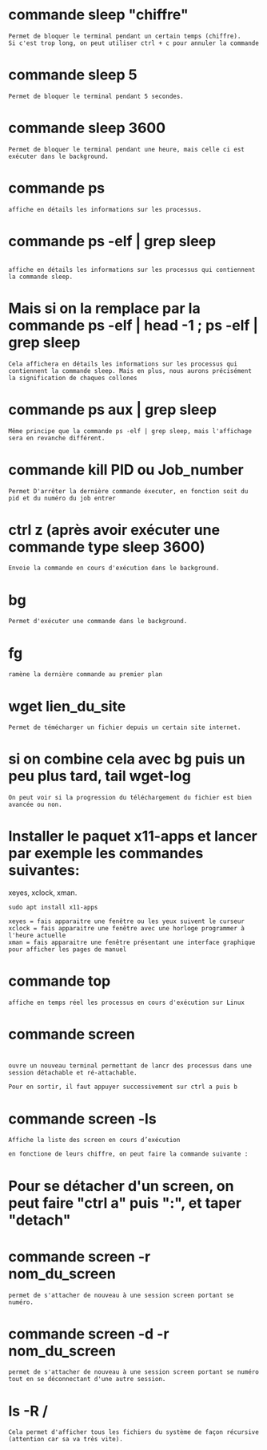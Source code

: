 # commande sleep "chiffre"

```
Permet de bloquer le terminal pendant un certain temps (chiffre).
Si c'est trop long, on peut utiliser ctrl + c pour annuler la commande
```

# commande sleep 5

```
Permet de bloquer le terminal pendant 5 secondes.
```

# commande sleep 3600

```
Permet de bloquer le terminal pendant une heure, mais celle ci est exécuter dans le background.
```

# commande ps

```
affiche en détails les informations sur les processus.
```

# commande ps -elf | grep sleep

```

affiche en détails les informations sur les processus qui contiennent la commande sleep.
```

# Mais si on la remplace par la commande ps -elf | head -1 ; ps -elf | grep sleep

```
Cela affichera en détails les informations sur les processus qui contiennent la commande sleep. Mais en plus, nous aurons précisément la signification de chaques collones
```

# commande ps aux | grep sleep

```
Même principe que la commande ps -elf | grep sleep, mais l'affichage sera en revanche différent.
```

# commande kill PID ou Job_number

```
Permet D'arrêter la dernière commande éxecuter, en fonction soit du pid et du numéro du job entrer
```

# ctrl z (après avoir exécuter une commande type sleep 3600) 

```
Envoie la commande en cours d'exécution dans le background.
```

# bg 

```
Permet d'exécuter une commande dans le background.
```

# fg 

```
ramène la dernière commande au premier plan
```

# wget lien_du_site 

```
Permet de témécharger un fichier depuis un certain site internet.
```

# si on combine cela avec bg puis un peu plus tard, tail wget-log 

```
On peut voir si la progression du téléchargement du fichier est bien avancée ou non.
```

# Installer le paquet x11-apps et lancer par exemple les commandes suivantes:
  xeyes, xclock, xman.
```
sudo apt install x11-apps
```
```
xeyes = fais apparaitre une fenêtre ou les yeux suivent le curseur
xclock = fais apparaitre une fenêtre avec une horloge programmer à l'heure actuelle
xman = fais apparaitre une fenêtre présentant une interface graphique pour afficher les pages de manuel
```
# commande top

```
affiche en temps réel les processus en cours d'exécution sur Linux
```

# commande screen
#

```
ouvre un nouveau terminal permettant de lancr des processus dans une session détachable et ré-attachable.

Pour en sortir, il faut appuyer successivement sur ctrl a puis b
```

# commande screen -ls

```
Affiche la liste des screen en cours d’exécution

en fonctione de leurs chiffre, on peut faire la commande suivante :
```

# Pour se détacher d'un screen, on peut faire "ctrl a" puis ":", et taper "detach"
# commande screen -r nom_du_screen

```
permet de s'attacher de nouveau à une session screen portant se numéro.
```

# commande screen -d -r nom_du_screen

```
permet de s'attacher de nouveau à une session screen portant se numéro tout en se déconnectant d'une autre session.
```

# ls -R /

```
Cela permet d'afficher tous les fichiers du système de façon récursive (attention car sa va très vite).
```
